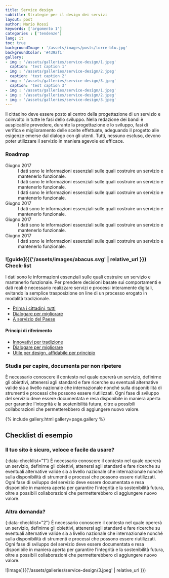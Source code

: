 ```yaml
---
title: Service design
subtitle: Strategie per il design dei servizi
layout: post
author: Mario Rossi
keywords: ['argomento 1']
categories : ['tendenze']
lang: it
toc: true
backgroundImage : '/assets/images/posts/torre-blu.jpg'
backgroundColor: '#439af1'
gallery:
- img : '/assets/galleries/service-design/1.jpeg'
  caption: 'test caption 1'
- img : '/assets/galleries/service-design/2.jpeg'
  caption: 'test caption 2'
- img : '/assets/galleries/service-design/3.jpeg'
  caption: 'test caption 3'
- img : '/assets/galleries/service-design/1.jpeg'
- img : '/assets/galleries/service-design/2.jpeg'
- img : '/assets/galleries/service-design/3.jpeg'
---
```


Il cittadino deve essere posto al centro della progettazione di un servizio e coinvolto in tutte le fasi dello sviluppo. Nella redazione dei bandi è auspicabile prevedere, durante la progettazione e lo sviluppo, fasi di verifica e miglioramento delle
scelte effettuate, adeguando il progetto alle esigenze emerse dal dialogo con gli utenti. Tutti, nessuno escluso, devono poter utilizzare il servizio in maniera agevole ed efficace.

### Roadmap

<dl class="Roadmap">
<dt>Giugno 2017</dt>
<dd>I dati sono le informazioni essenziali sulle quali costruire un servizio e mantenerlo funzionale.</dd>
<dd>I dati sono le informazioni essenziali sulle quali costruire un servizio e mantenerlo funzionale.</dd>
<dd>I dati sono le informazioni essenziali sulle quali costruire un servizio e mantenerlo funzionale.</dd>
<dt>Giugno 2017</dt>
<dd>I dati sono le informazioni essenziali sulle quali costruire un servizio e mantenerlo funzionale.</dd>
<dt>Giugno 2017</dt>
<dd>I dati sono le informazioni essenziali sulle quali costruire un servizio e mantenerlo funzionale.</dd>
<dt>Giugno 2017</dt>
<dd>I dati sono le informazioni essenziali sulle quali costruire un servizio e mantenerlo funzionale.</dd>
</dl>


### ![guide]({{'/assets/images/abacus.svg' | relative_url }}) Check-list

I dati sono le informazioni essenziali sulle quali costruire un servizio e mantenerlo funzionale. Per prendere decisioni basate sui comportamenti e dati reali è necessario realizzare servizi e processi interamente digitali, evitando la semplice trasposizione
on line di un processo erogato in modalità tradizionale.

- [Prima i cittadini, tutti](#prima-i-cittadini)
- [Dialogare per migliorare](#dialogare-per-migliorare)
- [A servizio del Paese](#a-servizio-paese)

#### Principi di riferimento

- [Innovativi per tradizione](#innovativi-per-tradizione)
- [Dialogare per migliorare](#dialogare-per-migliorare)
- [Utile per design, affidabile per principio](#utile-e-affidabile)

### Studia per capire, documenta per non ripetere

È necessario conoscere il contesto nel quale opererà un servizio, definirne gli obiettivi, attenersi agli standard e fare ricerche su eventuali alternative valide sia a livello nazionale che internazionale nonché sulla disponibilità di strumenti e processi
che possono essere riutilizzati. Ogni fase di sviluppo del servizio deve essere documentata e resa disponibile in maniera aperta per garantire l’integrità e la sostenibilità futura, oltre a possibili collaborazioni che permetterebbero di aggiungere
nuovo valore.

{% include gallery.html gallery=page.gallery %}

## Checklist di esempio
### Il tuo sito è sicuro, veloce e facile da usare?
{:data-checklist="1"}
È necessario conoscere il contesto nel quale opererà un servizio, definirne gli obiettivi, attenersi agli standard e fare ricerche su eventuali alternative valide sia a livello nazionale che internazionale nonché sulla disponibilità di strumenti e processi
che possono essere riutilizzati. Ogni fase di sviluppo del servizio deve essere documentata e resa disponibile in maniera aperta per garantire l’integrità e la sostenibilità futura, oltre a possibili collaborazioni che permetterebbero di aggiungere
nuovo valore.

### Altra domanda?
{:data-checklist="2"}
È necessario conoscere il contesto nel quale opererà un servizio, definirne gli obiettivi, attenersi agli standard e fare ricerche su eventuali alternative valide sia a livello nazionale che internazionale nonché sulla disponibilità di strumenti e processi
che possono essere riutilizzati. Ogni fase di sviluppo del servizio deve essere documentata e resa disponibile in maniera aperta per garantire l’integrità e la sostenibilità futura, oltre a possibili collaborazioni che permetterebbero di aggiungere
nuovo valore.

![Image]({{'/assets/galleries/service-design/3.jpeg' | relative_url }})
